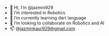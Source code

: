- 👋 Hi, I’m @jazmin929
- 👀 I’m interested in Robotics
- 🌱 I’m currently learning dart language
- 💞️ I’m looking to collaborate on Robotics and AI
- 📫 @jazminkaur929@gmail.com

<!---
jazmin929/jazmin929 is a ✨ special ✨ repository because its `README.md` (this file) appears on your GitHub profile.
You can click the Preview link to take a look at your changes.
--->
